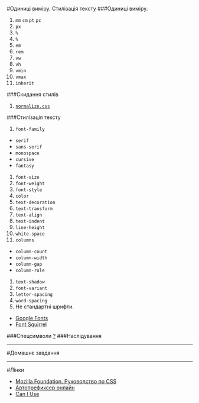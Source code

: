 #Одиниці виміру. Стилізація тексту
###Одиниці виміру.
1. `mm` `cm` `pt` `pc`
1. `px`
1. `%`
1. `%`
1. `em`
1. `rem`
1. `vw`
1. `vh`
1. `vmin`
1. `vmax`
1. `inherit`

###Скидання стилів
1. [`normalize.css`](https://necolas.github.io/normalize.css/)

###Стилізація тексту
1. `font-family`
  - `serif`
  - `sans-serif`
  - `monospace`
  - `cursive`
  - `fantasy`
1. `font-size`
1. `font-weight`
1. `font-style`
1. `color`
1. `text-decoration`
1. `text-transform`
1. `text-align`
1. `text-indent`
1. `line-height`
1. `white-space`
1. `columns`
  - `column-count`
  - `column-width`
  - `column-gap`
  - `column-rule`
1. `text-shadow`
1. `font-variant`
1. `letter-spacing`
1. `word-spacing`
1. Не стандартні шрифти.
 - [Google Fonts](https://fonts.google.com)
 - [Font Squirrel](https://www.fontsquirrel.com)
 
###Спецсимволи [?](https://css-tricks.com/snippets/html/glyphs/)
###Наслідування

---
#Домашнє завдання

---
#Лінки
- [Mozilla Foundation. Руководство по CSS](https://developer.mozilla.org/ru/docs/Web/CSS/Reference)
- [Автопрефиксер онлайн](https://autoprefixer.github.io/ru/)
- [Can I Use](http://caniuse.com/)
